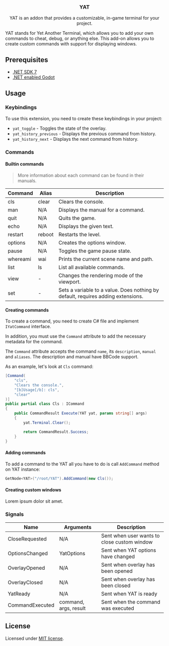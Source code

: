 <div align="center">
	<h3>YAT</h1>
	<p>YAT is an addon that provides a customizable, in-game terminal for your project.</p>
</div>

YAT stands for Yet Another Terminal, which allows you to add your own commands to cheat, debug, or anything else. This add-on allows you to create custom commands with support for displaying windows.

## Prerequisites

-   [.NET SDK 7](https://dotnet.microsoft.com/en-us/download)
-   [.NET enabled Godot](https://godotengine.org/download/windows/)

## Usage

### Keybindings

To use this extension, you need to create these keybindings in your project:

-   `yat_toggle` - Toggles the state of the overlay.
-   `yat_history_previous` - Displays the previous command from history.
-   `yat_history_next` - Displays the next command from history.

### Commands

#### Builtin commands

> More information about each command can be found in their manuals.

| Command  | Alias  | Description                                                                      |
| -------- | ------ | -------------------------------------------------------------------------------- |
| cls      | clear  | Clears the console.                                                              |
| man      | N/A    | Displays the manual for a command.                                               |
| quit     | N/A    | Quits the game.                                                                  |
| echo     | N/A    | Displays the given text.                                                         |
| restart  | reboot | Restarts the level.                                                              |
| options  | N/A    | Creates the options window.                                                      |
| pause    | N/A    | Toggles the game pause state.                                                    |
| whereami | wai    | Prints the current scene name and path.                                          |
| list     | ls     | List all available commands.                                                     |
| view     | -      | Changes the rendering mode of the viewport.                                      |
| set      | -      | Sets a variable to a value. Does nothing by default, requires adding extensions. |

#### Creating commands

To create a command, you need to create C# file and implement `IYatCommand` interface.

In addition, you must use the `Command` attribute to add the necessary metadata for the command.

The `Command` attribute accepts the command `name`, its `description`, `manual` and `aliases`. The description and manual have BBCode support.

As an example, let's look at `Cls` command:

```csharp
[Command(
	"cls",
	"Clears the console.",
	"[b]Usage[/b]: cls",
	"clear"
)]
public partial class Cls : ICommand
{
	public CommandResult Execute(YAT yat, params string[] args)
	{
		yat.Terminal.Clear();

		return CommandResult.Success;
	}
}
```

#### Adding commands

To add a command to the YAT all you have to do is call `AddCommand` method on YAT instance:

```csharp
GetNode<YAT>("/root/YAT").AddCommand(new Cls());
```

#### Creating custom windows

Lorem ipsum dolor sit amet.

### Signals

| Name            | Arguments             | Description                                 |
| --------------- | --------------------- | ------------------------------------------- |
| CloseRequested  | N/A                   | Sent when user wants to close custom window |
| OptionsChanged  | YatOptions            | Sent when YAT options have changed          |
| OverlayOpened   | N/A                   | Sent when overlay has been opened           |
| OverlayClosed   | N/A                   | Sent when overlay has been closed           |
| YatReady        | N/A                   | Sent when YAT is ready                      |
| CommandExecuted | command, args, result | Sent when the command was executed          |

## License

Licensed under [MIT license](./LICENSE).
